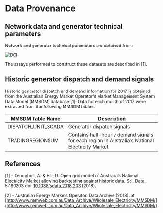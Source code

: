 # Data Provenance

## Network data and generator technical parameters
Network and generator technical parameters are obtained from:

[![DOI](https://zenodo.org/badge/DOI/10.5281/zenodo.1326942.svg)](https://doi.org/10.5281/zenodo.1326942)

The assays performed to construct these datasets are described in [1].

## Historic generator dispatch and demand signals
Historic generator dispatch and demand information for 2017 is obtained from the Australian Energy Market Operator's Market Management System Data Model (MMSDM) database [1]. Data for each month of 2017 were extracted from the following MMSDM tables:

| MMSDM Table Name | Description |
| ----------- | ----------- |
| DISPATCH_UNIT_SCADA | Generator dispatch signals |
| TRADINGREGIONSUM | Contains half-hourly demand signals for each region in Australia's National Electricity Market |


## References
[1] - Xenophon, A. & Hill, D. Open grid model of Australiaʼs National Electricity Market allowing backtesting against historic data. Sci. Data. 5:180203 doi: [10.1038/sdata.2018.203](https://doi.org/10.1038/sdata.2018.203) (2018).

[2] - Australian Energy Markets Operator. Data Archive (2018). at [http://www.nemweb.com.au/Data_Archive/Wholesale_Electricity/MMSDM/](http://www.nemweb.com.au/Data_Archive/Wholesale_Electricity/MMSDM/)
